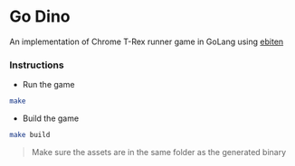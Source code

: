 # Go Dino

An implementation of Chrome T-Rex runner game in GoLang using [ebiten](https://ebiten.org/)

### Instructions

-   Run the game

```bash
make
```

-   Build the game

```bash
make build
```

> Make sure the assets are in the same folder as the generated binary
